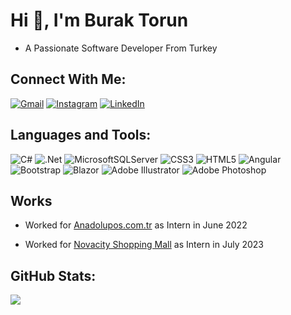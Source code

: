 # Hi 👋, I'm Burak Torun
- A Passionate Software Developer From Turkey


## Connect With Me:
[![Gmail](https://img.shields.io/badge/Gmail-D14836?style=for-the-badge&logo=gmail&logoColor=white)](mailto:buraktorunn1@gmail.com)
[![Instagram](https://img.shields.io/badge/linkedin-%230077B5.svg?style=for-the-badge&logo=linkedin&logoColor=white)](https://instagram.com/_buraktorun_)
[![LinkedIn](https://img.shields.io/badge/linkedin-%230077B5.svg?style=for-the-badge&logo=linkedin&logoColor=white)](https://linkedin.com/in/burak-torun-0466b02b0) 

## Languages and Tools:
![C#](https://img.shields.io/badge/c%23-%23239120.svg?style=for-the-badge&logo=csharp&logoColor=white) 
![.Net](https://img.shields.io/badge/.NET-5C2D91?style=for-the-badge&logo=.net&logoColor=white) 
![MicrosoftSQLServer](https://img.shields.io/badge/Microsoft%20SQL%20Server-CC2927?style=for-the-badge&logo=microsoft%20sql%20server&logoColor=white) 
![CSS3](https://img.shields.io/badge/css3-%231572B6.svg?style=for-the-badge&logo=css3&logoColor=white) 
![HTML5](https://img.shields.io/badge/html5-%23E34F26.svg?style=for-the-badge&logo=html5&logoColor=white) 
![Angular](https://img.shields.io/badge/angular-%23DD0031.svg?style=for-the-badge&logo=angular&logoColor=white) 
![Bootstrap](https://img.shields.io/badge/bootstrap-%238511FA.svg?style=for-the-badge&logo=bootstrap&logoColor=white) 
![Blazor](https://img.shields.io/badge/blazor-%235C2D91.svg?style=for-the-badge&logo=blazor&logoColor=white) 
![Adobe Illustrator](https://img.shields.io/badge/adobe%20illustrator-%23FF9A00.svg?style=for-the-badge&logo=adobe%20illustrator&logoColor=white) 
![Adobe Photoshop](https://img.shields.io/badge/adobe%20photoshop-%2331A8FF.svg?style=for-the-badge&logo=adobe%20photoshop&logoColor=white)

## Works

- Worked for [Anadolupos.com.tr](https://anadolupos.com.tr) as Intern in June 2022
  
- Worked for [Novacity Shopping Mall](https://novacityavm.com) as Intern in July 2023

## GitHub Stats:
![](https://github-readme-stats.vercel.app/api/top-langs/?username=buraktorun&theme=react&hide_border=true&include_all_commits=true&count_private=false&layout=compact)

